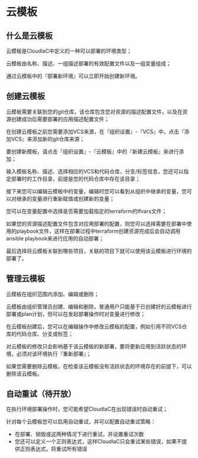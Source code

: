 # 云模板

## 什么是云模板

云模板是CloudIaC中定义的一种可以部署的环境类型；

云模板由名称、描述、一组描述部署的有效配置文件以及一组变量组成；

通过云模板中的『部署新环境』可以立即开始创建新环境。

## 创建云模板

云模板需要关联到您的git仓库，该仓库包含您对资源的描述配置文件，以及在资源创建成功后需要部署的应用描述配置文件；

在创建云模板之前您需要添加VCS来源，在『组织设置』-『VCS』中，点击『添加VCS』来添加新的git仓库来源；

要创建新模板，请点击『组织设置』-『云模板』中的『新建云模板』来进行添加；

输入模板名称、描述、选择相应的VCS和代码仓库、分支/标签信息，您还可以指定部署时的工作目录，前提是您的代码仓库中存在该目录；

接下来您可以编辑云模板中的变量，编辑时您可以看到从组织中继承的变量，您可以对继承的变量进行重新赋值或创建新的变量；

您可以在变量配置中选择是否需要加载指定的terraform的tfvars文件；

如果您的资源描述配置文件包含对应用部署的配置，则您可以选择需要在部署中使用的playbook文件，这样在部署过程中terraform创建资源完成后会自动调用ansible playbook来进行应用的自动部署；

最后选择将云模板关联到哪些项目，关联的项目下就可以使用该云模板进行环境的部署了。

## 管理云模板

云模板在组织范围内添加、编辑或删除；

云模板由组织管理员创建、编辑和删除，普通用户只能基于已创建好的云模板进行部署或plan计划，但可以在发起部署操作时对变量进行修改；

在云模板创建后，您可以在编辑操作中修改云模板的配置，例如引用不同VCS仓库的代码仓库、分支或标签；

对云模板的修改只会影响基于该云模板的新部署，要将更新应用到活跃状态的环境，必须对该环境执行『重新部署』；

如果您需要删除云模板，在检查该云模板没有活跃状态的环境存在的前提下，可以删除该云模板。

## 自动重试（待开放）

在执行环境部署操作时，您可能希望CloudIaC在出现错误时自动重试；

针对每个云模板您可以启用自动重试，并可以配置自动重试策略：

- 在部署、销毁或这两种情况下进行重试，并设置重试次数
- 您还可以定义一个正则表达式，这样CloudIaC只会重试某些错误，如果不提供正则表达式，将重试所有错误
